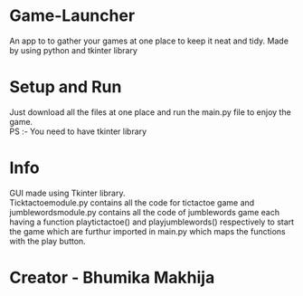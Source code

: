 # Game-Launcher
An app to to gather your games at one place to keep it neat and tidy. Made by using python and tkinter library

# Setup and Run
Just download all the files at one place and run the main.py file to enjoy the game.\
PS :- You need to have tkinter library

# Info
GUI made using Tkinter library.\
Ticktactoemodule.py contains all the code for tictactoe game and jumblewordsmodule.py contains all the code of jumblewords game each having a function playtictactoe() and playjumblewords() respectively to start the game which are furthur imported in main.py which maps the functions with the play button. 

# Creator - Bhumika Makhija

